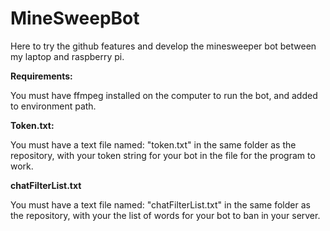 # MineSweepBot

Here to try the github features and develop the minesweeper bot between my laptop and raspberry pi.

**Requirements:**

You must have ffmpeg installed on the computer to run the bot, and added to environment path. 

**Token.txt:**

You must have a text file named: "token.txt" in the same folder as the repository, with your
token string for your bot in the file for the program to work. 

**chatFilterList.txt**

You must have a text file named: "chatFilterList.txt" in the same folder as the repository, with your
the list of words for your bot to ban in your server. 
